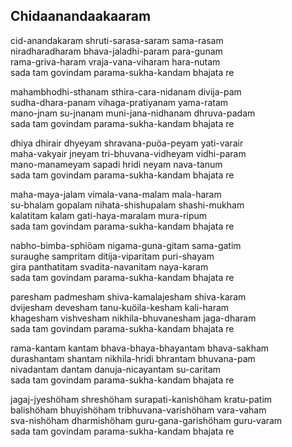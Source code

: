 ## Chidaanandaakaaram

cid-anandakaram shruti-sarasa-saram sama-rasam  
niradharadharam bhava-jaladhi-param para-gunam  
rama-griva-haram vraja-vana-viharam hara-nutam  
sada tam govindam parama-sukha-kandam bhajata re

mahambhodhi-sthanam sthira-cara-nidanam divija-pam  
sudha-dhara-panam vihaga-pratiyanam yama-ratam  
mano-jnam su-jnanam muni-jana-nidhanam dhruva-padam  
sada tam govindam parama-sukha-kandam bhajata re

dhiya dhirair dhyeyam shravana-puöa-peyam yati-varair  
maha-vakyair jneyam tri-bhuvana-vidheyam vidhi-param  
mano-manameyam sapadi hridi neyam nava-tanum  
sada tam govindam parama-sukha-kandam bhajata re

maha-maya-jalam vimala-vana-malam mala-haram  
su-bhalam gopalam nihata-shishupalam shashi-mukham  
kalatitam kalam gati-haya-maralam mura-ripum  
sada tam govindam parama-sukha-kandam bhajata re

nabho-bimba-sphiöam nigama-guna-gitam sama-gatim  
suraughe sampritam ditija-viparitam puri-shayam  
gira panthatitam svadita-navanitam naya-karam  
sada tam govindam parama-sukha-kandam bhajata re

paresham padmesham shiva-kamalajesham shiva-karam  
dvijesham devesham tanu-kuöila-kesham kali-haram  
khagesham vishvesham nikhila-bhuvanesham jaga-dharam  
sada tam govindam parama-sukha-kandam bhajata re

rama-kantam kantam bhava-bhaya-bhayantam bhava-sakham  
durashantam shantam nikhila-hridi bhrantam bhuvana-pam  
nivadantam dantam danuja-nicayantam su-caritam  
sada tam govindam parama-sukha-kandam bhajata re

jagaj-jyeshöham shreshöham surapati-kanishöham kratu-patim  
balishöham bhuyishöham tribhuvana-varishöham vara-vaham  
sva-nishöham dharmishöham guru-gana-garishöham guru-varam  
sada tam govindam parama-sukha-kandam bhajata re

